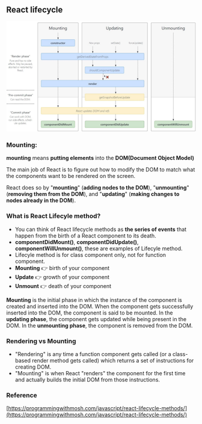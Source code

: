 ## React lifecycle

![](../../img/lifecycle.jpg)

### Mounting:

**mounting** means **putting elements** into the **DOM(Document Object Model)**

The main job of React is to figure out how to modify the DOM to match what the components want to be rendered on the screen.

React does so by "**mounting**" (**adding nodes to the DOM**), "**unmounting**" (**removing them from the DOM**), and "**updating**" (**making changes to nodes already in the DOM**).

### What is React Lifecyle method?

- You can think of React lifecycle methods as **the series of events** that happen from the birth of a React component to its death.
- **componentDidMount()**, **componentDidUpdate()**, **componentWillUnmount()**, these are examples of Lifecyle method.
- Lifecyle method is for class component only, not for function component.
- **Mounting** 👉 birth of your component
- **Update** 👉  growth of your component
- **Unmount** 👉  death of your component

**Mounting** is the initial phase in which the instance of the component is created and inserted into the DOM. When the component gets successfully inserted into the DOM, the component is said to be mounted. In the **updating phase**, the component gets updated while being present in the DOM. In the **unmounting phase**, the component is removed from the DOM.

### Rendering vs Mounting
- "Rendering" is any time a function component gets called (or a class-based render method gets called) which returns a set of instructions for creating DOM.
- "Mounting" is when React "renders" the component for the first time and actually builds the initial DOM from those instructions.

### Reference

[https://programmingwithmosh.com/javascript/react-lifecycle-methods/](https://programmingwithmosh.com/javascript/react-lifecycle-methods/)
